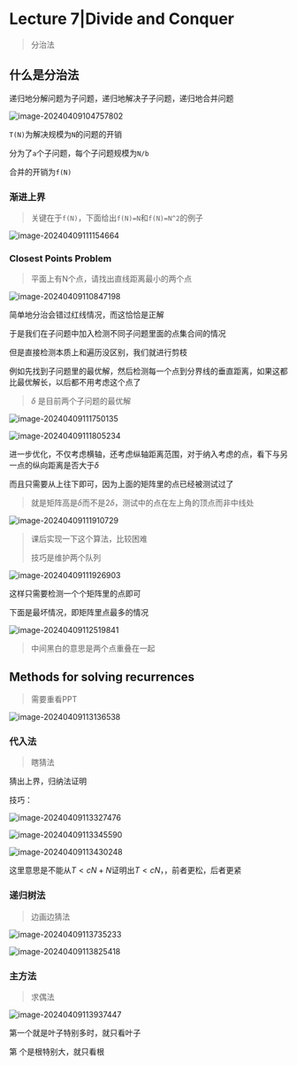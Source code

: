 # Lecture 7|Divide and Conquer

> 分治法

## 什么是分治法

递归地分解问题为子问题，递归地解决子子问题，递归地合并问题

![image-20240409104757802](C:\Users\89620\AppData\Roaming\Typora\typora-user-images\image-20240409104757802.png)

`T(N)`为解决规模为`N`的问题的开销

分为了`a`个子问题，每个子问题规模为`N/b`

合并的开销为`f(N)`

### 渐进上界

> 关键在于`f(N)`，下面给出`f(N)=N`和`f(N)=N^2`的例子

![image-20240409111154664](https://raw.githubusercontent.com/RimLutienpeist/image-hosting/main/image-20240409111154664.png)

### Closest Points Problem

> 平面上有N个点，请找出直线距离最小的两个点

![image-20240409110847198](https://raw.githubusercontent.com/RimLutienpeist/image-hosting/main/image-20240409110847198.png)

简单地分治会错过红线情况，而这恰恰是正解

于是我们在子问题中加入检测不同子问题里面的点集合间的情况

但是直接检测本质上和遍历没区别，我们就进行剪枝

例如先找到子问题里的最优解，然后检测每一个点到分界线的垂直距离，如果这都比最优解长，以后都不用考虑这个点了

> $\delta$ 是目前两个子问题的最优解

![image-20240409111750135](https://raw.githubusercontent.com/RimLutienpeist/image-hosting/main/image-20240409111750135.png)

![image-20240409111805234](https://raw.githubusercontent.com/RimLutienpeist/image-hosting/main/image-20240409111815084.png)

进一步优化，不仅考虑横轴，还考虑纵轴距离范围，对于纳入考虑的点，看下与另一点的纵向距离是否大于$\delta$

而且只需要从上往下即可，因为上面的矩阵里的点已经被测试过了

> 就是矩阵高是$\delta$而不是$2\delta$，测试中的点在左上角的顶点而非中线处

![image-20240409111910729](https://raw.githubusercontent.com/RimLutienpeist/image-hosting/main/image-20240409111910729.png)

> 课后实现一下这个算法，比较困难
>
> 技巧是维护两个队列

![image-20240409111926903](https://raw.githubusercontent.com/RimLutienpeist/image-hosting/main/image-20240409111926903.png)

这样只需要检测一个个矩阵里的点即可

下面是最坏情况，即矩阵里点最多的情况

![image-20240409112519841](https://raw.githubusercontent.com/RimLutienpeist/image-hosting/main/image-20240409112519841.png)

> 中间黑白的意思是两个点重叠在一起

## Methods for solving recurrences

> 需要重看PPT

![image-20240409113136538](https://raw.githubusercontent.com/RimLutienpeist/image-hosting/main/image-20240409113136538.png)

### 代入法

> 瞎猜法

猜出上界，归纳法证明

技巧：

![image-20240409113327476](https://raw.githubusercontent.com/RimLutienpeist/image-hosting/main/image-20240409113327476.png)

![image-20240409113345590](https://raw.githubusercontent.com/RimLutienpeist/image-hosting/main/image-20240409113345590.png)

![image-20240409113430248](https://raw.githubusercontent.com/RimLutienpeist/image-hosting/main/image-20240409113430248.png)

这里意思是不能从$T<cN+N$证明出$T<cN$，，前者更松，后者更紧

### 递归树法

> 边画边猜法

![image-20240409113735233](https://raw.githubusercontent.com/RimLutienpeist/image-hosting/main/image-20240409113735233.png)

![image-20240409113825418](https://raw.githubusercontent.com/RimLutienpeist/image-hosting/main/image-20240409113825418.png)

### 主方法

> 求偶法

![image-20240409113937447](https://raw.githubusercontent.com/RimLutienpeist/image-hosting/main/image-20240409113937447.png)

第一个就是叶子特别多时，就只看叶子

第   个是根特别大，就只看根